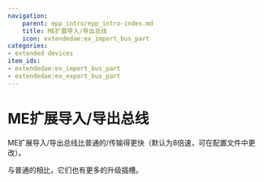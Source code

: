 ```yaml
---
navigation:
    parent: epp_intro/epp_intro-index.md
    title: ME扩展导入/导出总线
    icon: extendedae:ex_import_bus_part
categories:
- extended devices
item_ids:
- extendedae:ex_import_bus_part
- extendedae:ex_export_bus_part
---
```


# ME扩展导入/导出总线

<Row gap="20">
<GameScene zoom="8" background="transparent">
  <ImportStructure src="../structure/cable_ex_import_bus.snbt"></ImportStructure>
</GameScene>
<GameScene zoom="8" background="transparent">
  <ImportStructure src="../structure/cable_ex_export_bus.snbt"></ImportStructure>
</GameScene>
</Row>

ME扩展导入/导出总线比普通的<ItemLink id="ae2:import_bus" />/<ItemLink id="ae2:export_bus" />传输得更快（默认为8倍速，可在配置文件中更改）。

与普通的相比，它们也有更多的升级插槽。

